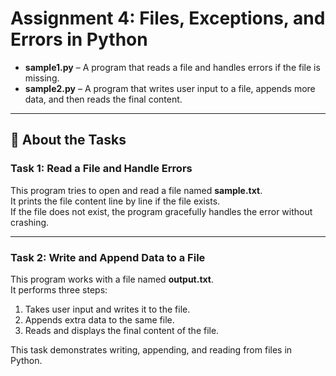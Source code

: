# Assignment 4: Files, Exceptions, and Errors in Python  


- **sample1.py** – A program that reads a file and handles errors if the file is missing.  
- **sample2.py** – A program that writes user input to a file, appends more data, and then reads the final content.

---

## 📝 About the Tasks  

### Task 1: Read a File and Handle Errors  
This program tries to open and read a file named **sample.txt**.  
It prints the file content line by line if the file exists.  
If the file does not exist, the program gracefully handles the error without crashing.

---

### Task 2: Write and Append Data to a File  
This program works with a file named **output.txt**.  
It performs three steps:  
1. Takes user input and writes it to the file.  
2. Appends extra data to the same file.  
3. Reads and displays the final content of the file.  

This task demonstrates writing, appending, and reading from files in Python.  
